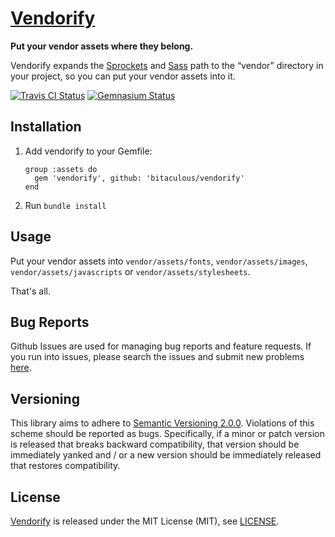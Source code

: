 [Vendorify](http://bitaculous.github.io/vendorify "Put your vendor assets where they belong.")
==============================================================================================

**Put your vendor assets where they belong.**

Vendorify expands the [Sprockets](https://github.com/sstephenson/sprockets "Sprockets: Rack-based asset packaging") and
[Sass](http://sass-lang.com "Sass: Syntactically Awesome Style Sheets") path to the “vendor” directory in your project,
so you can put your vendor assets into it.

[![Travis CI Status](https://travis-ci.org/bitaculous/vendorify.svg)](http://travis-ci.org/bitaculous/vendorify)
[![Gemnasium Status](https://gemnasium.com/bitaculous/vendorify.svg)](https://gemnasium.com/bitaculous/vendorify)

Installation
------------

1.  Add vendorify to your Gemfile:

    ```
    group :assets do
      gem 'vendorify', github: 'bitaculous/vendorify'
    end
    ```

2.  Run `bundle install`

Usage
-----

Put your vendor assets into `vendor/assets/fonts`, `vendor/assets/images`, `vendor/assets/javascripts` or
`vendor/assets/stylesheets`.

That's all.

Bug Reports
-----------

Github Issues are used for managing bug reports and feature requests. If you run into issues, please search the issues
and submit new problems [here](https://github.com/bitaculous/vendorify/issues "Github Issues").

Versioning
----------

This library aims to adhere to [Semantic Versioning 2.0.0][semver]. Violations of this scheme should be reported as bugs.
Specifically, if a minor or patch version is released that breaks backward compatibility, that version should be
immediately yanked and / or a new version should be immediately released that restores compatibility.

[semver]: http://semver.org

License
-------

[Vendorify](http://bitaculous.github.io/vendorify "Put your vendor assets where they belong.") is released under the
MIT License (MIT), see [LICENSE](https://raw.githubusercontent.com/bitaculous/vendorify/master/LICENSE "License").